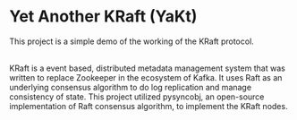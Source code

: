 # Yet Another KRaft (YaKt)

This project is a simple demo of the working of the KRaft protocol. 
<br></br>

KRaft is a event based, distributed metadata management system that was written to replace Zookeeper in the ecosystem of Kafka. It uses Raft as an underlying consensus algorithm to do log replication and manage consistency of state.
This project utilized pysyncobj, an open-source implementation of Raft consensus algorithm, to implement the KRaft nodes.
